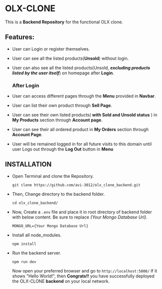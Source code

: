 
# OLX-CLONE

This is a **Backend Repository** for the functional OLX clone.

## Features:

- User can Login or register themselves.
- User can see all the listed products(**Unsold**) without login.
- User can also see all the listed products(Unsold, ***excluding products listed by the user itself***) on homepage after **Login**.
    ### After Login
    
- User can access different pages through the **Menu** provided in **Navbar**.
- User can list their own product through **Sell Page**.
- User can see their own listed products( **with Sold and Unsold status** ) in **My Products** section through **Account page**.
- User can see their all ordered product in **My Orders** section through **Account Page**.
- User will be remained logged in for all future visits to this domain until user Logs out through the **Log Out** button in **Menu**

## INSTALLATION 


- Open Terminal and clone the Repository.

    ```git clone https://github.com/avi-3012/olx_clone_backend.git```

- Then, Change directory to the backend folder.

    ```cd olx_clone_backend/```

- Now, Create a ```.env``` file and place it in root directory of backend folder with below content. Be sure to replace *{Your Mongo Database Url}*.

    ```MONGO_URL={Your Mongo Database Url}```

- Install all node_modules.

    ```npm install```

- Run the backend server.

    ```npm run dev```

    Now open your preferred browser and go to ```http://localhost:5000/``` If it shows "Hello World!", then **Congrats!!** you have successfully deployed the OLX-CLONE **backend** on your local network.

